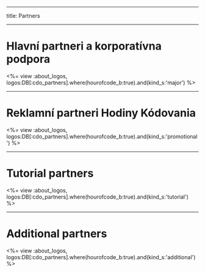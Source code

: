 * * *

title: Partners

* * *

# Hlavní partneri a korporatívna podpora

<%= view :about_logos, logos:DB[:cdo_partners].where(hourofcode_b:true).and(kind_s:'major') %>

* * *

# Reklamní partneri Hodiny Kódovania

<%= view :about_logos, logos:DB[:cdo_partners].where(hourofcode_b:true).and(kind_s:'promotional') %>

* * *

# Tutorial partners

<%= view :about_logos, logos:DB[:cdo_partners].where(hourofcode_b:true).and(kind_s:'tutorial') %>

* * *

# Additional partners

<%= view :about_logos, logos:DB[:cdo_partners].where(hourofcode_b:true).and(kind_s:'additional') %>